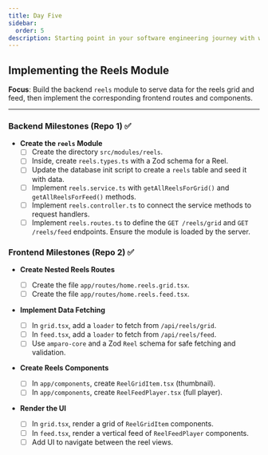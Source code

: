 ```yaml
---
title: Day Five
sidebar:
  order: 5
description: Starting point in your software engineering journey with webeet.
---
```


## Implementing the Reels Module

**Focus**: Build the backend `reels` module to serve data for the reels grid and feed, then implement the corresponding frontend routes and components.

---

### Backend Milestones (Repo 1) ✅

- **Create the `reels` Module**
  - [ ] Create the directory `src/modules/reels`.
  - [ ] Inside, create `reels.types.ts` with a Zod schema for a Reel.
  - [ ] Update the database init script to create a `reels` table and seed it with data.
  - [ ] Implement `reels.service.ts` with `getAllReelsForGrid()` and `getAllReelsForFeed()` methods.
  - [ ] Implement `reels.controller.ts` to connect the service methods to request handlers.
  - [ ] Implement `reels.routes.ts` to define the `GET /reels/grid` and `GET /reels/feed` endpoints. Ensure the module is loaded by the server.

### Frontend Milestones (Repo 2) ✅

- **Create Nested Reels Routes**

  - [ ] Create the file `app/routes/home.reels.grid.tsx`.
  - [ ] Create the file `app/routes/home.reels.feed.tsx`.

- **Implement Data Fetching**

  - [ ] In `grid.tsx`, add a `loader` to fetch from `/api/reels/grid`.
  - [ ] In `feed.tsx`, add a `loader` to fetch from `/api/reels/feed`.
  - [ ] Use `amparo-core` and a Zod `Reel` schema for safe fetching and validation.

- **Create Reels Components**

  - [ ] In `app/components`, create `ReelGridItem.tsx` (thumbnail).
  - [ ] In `app/components`, create `ReelFeedPlayer.tsx` (full player).

- **Render the UI**
  - [ ] In `grid.tsx`, render a grid of `ReelGridItem` components.
  - [ ] In `feed.tsx`, render a vertical feed of `ReelFeedPlayer` components.
  - [ ] Add UI to navigate between the reel views.
